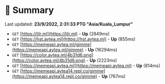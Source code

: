# 📖 Summary
Last updated: **23/9/2022, 2:31:33 PTG "Asia/Kuala_Lumpur"**

- `GET` [https://lilr.ml](https://lilr.ml) - **Up** (2849ms)
- `GET` [https://hst.aytea.ml](https://hst.aytea.ml) - **Up** (855ms)
- `GET` [https://memeapi.aytea.ml/gimme](https://memeapi.aytea.ml/gimme) - **Up** (16294ms)
- `GET` [https://color.aytea.ml/4b31d6.png](https://color.aytea.ml/4b31d6.png) - **Up** (2223ms)
- `GET` [https://memeapi.aytea.ml](https://memeapi.aytea.ml) - **Up** (814ms)
- `GET` [https://memeapi.aytea14.repl.co/gimme](https://memeapi.aytea14.repl.co/gimme) - **Up** (767ms)
